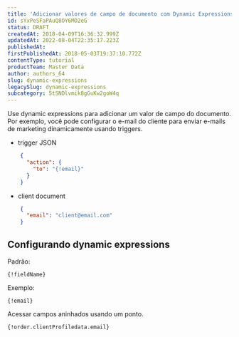 ```yaml
---
title: 'Adicionar valores de campo de documento com Dynamic Expressions'
id: sYxPeSFaPAuQ8OY6MO2eG
status: DRAFT
createdAt: 2018-04-09T16:36:32.999Z
updatedAt: 2022-08-04T22:35:17.223Z
publishedAt: 
firstPublishedAt: 2018-05-03T19:37:10.772Z
contentType: tutorial
productTeam: Master Data
author: authors_64
slug: dynamic-expressions
legacySlug: dynamic-expressions
subcategory: 5tSNDlvmik8gGuKw2goW4q
---
```


Use dynamic expressions para adicionar um valor de campo do documento. Por exemplo, você pode configurar o e-mail do cliente para enviar e-mails de marketing dinamicamente usando triggers.

- trigger JSON
```json
    {
      "action": {
        "to": "{!email}"
      }
    }
```
    
- client document
```json
    {
      "email": "client@email.com"
    }
```

## Configurando dynamic expressions

Padrão:

`{!fieldName}`
    
Exemplo:

`{!email}`
    
Acessar campos aninhados usando um ponto.

`{!order.clientProfiledata.email}`
